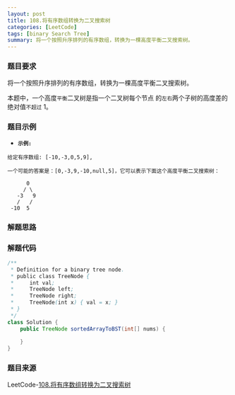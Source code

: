 ```yaml
---
layout: post
title: 108.将有序数组转换为二叉搜索树
categories: [LeetCode]
tags: [binary Search Tree]
summary: 将一个按照升序排列的有序数组，转换为一棵高度平衡二叉搜索树。
---
```


### 题目要求
将一个按照升序排列的有序数组，转换为一棵高度平衡二叉搜索树。

本题中，一个高度`平衡`二叉树是指一个二叉树每个节点 的`左右`两个子树的高度差的绝对值`不超过` 1。

### 题目示例
- **`示例:`**
```
给定有序数组: [-10,-3,0,5,9],

一个可能的答案是：[0,-3,9,-10,null,5]，它可以表示下面这个高度平衡二叉搜索树：

      0
     / \
   -3   9
   /   /
 -10  5
```


### 解题思路



### 解题代码
```java
/**
 * Definition for a binary tree node.
 * public class TreeNode {
 *     int val;
 *     TreeNode left;
 *     TreeNode right;
 *     TreeNode(int x) { val = x; }
 * }
 */
class Solution {
    public TreeNode sortedArrayToBST(int[] nums) {
        
    }
}
```



### 题目来源
LeetCode-[108.将有序数组转换为二叉搜索树](https://leetcode-cn.com/problems/convert-sorted-array-to-binary-search-tree/)
